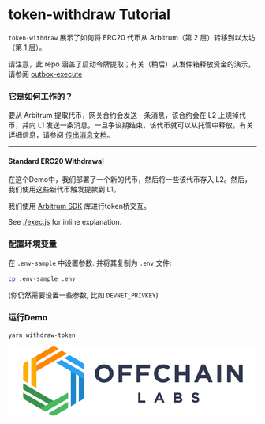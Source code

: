 # token-withdraw Tutorial

`token-withdraw` 展示了如何将 ERC20 代币从 Arbitrum（第 2 层）转移到以太坊（第 1 层）。

请注意，此 repo 涵盖了启动令牌提取；有关（稍后）从发件箱释放资金的演示，请参阅 [outbox-execute](../outbox-execute/README.md)
### 它是如何工作的？

要从 Arbitrum 提取代币，网关合约会发送一条消息，该合约会在 L2 上烧掉代币，并向 L1 发送一条消息，一旦争议期结束，该代币就可以从托管中释放。有关详细信息，请参阅 [传出消息文档](https://developer.offchainlabs.com/docs/l1_l2_messages#l2-to-l1-messages-lifecycle)。

---

#### **Standard ERC20 Withdrawal**

在这个Demo中，我们部署了一个新的代币，然后将一些该代币存入 L2。然后，我们使用这些新代币触发提款到 L1。

我们使用 [Arbitrum SDK](https://github.com/OffchainLabs/arbitrum-sdk) 库进行token桥交互。

See [./exec.js](./scripts/exec.js) for inline explanation.

### 配置环境变量

在 `.env-sample` 中设置参数. 并将其复制为 `.env` 文件:

```bash
cp .env-sample .env
```

(你仍然需要设置一些参数, 比如 `DEVNET_PRIVKEY`)

### 运行Demo

```
yarn withdraw-token
```

<p align="center"><img src="../../assets/offchain_labs_logo.png" width="600"></p>
